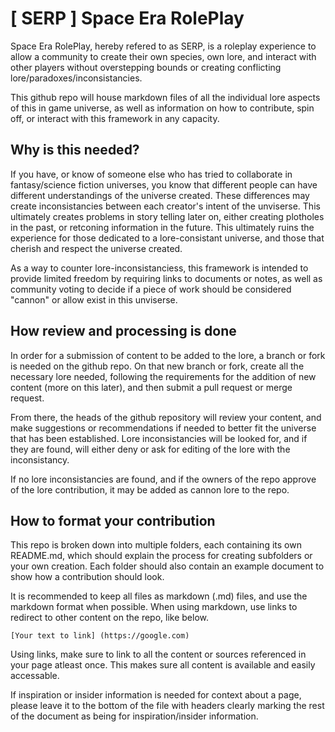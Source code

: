 # [ SERP ] Space Era RolePlay
 Space Era RolePlay, hereby refered to as SERP, is a roleplay experience to allow a community to create their own species, own lore, and interact with other players without overstepping bounds or creating conflicting lore/paradoxes/inconsistancies.

 This github repo will house markdown files of all the individual lore aspects of this in game universe, as well as information on how to contribute, spin off, or interact with this framework in any capacity.

 ## Why is this needed?
 If you have, or know of someone else who has tried to collaborate in fantasy/science fiction universes, you know that different people can have different understandings of the universe created. These differences may create inconsistancies between each creator's intent of the unviserse. This ultimately creates problems in story telling later on, either creating plotholes in the past, or retconing information in the future. This ultimately ruins the experience for those dedicated to a lore-consistant universe, and those that cherish and respect the universe created.

 As a way to counter lore-inconsistanciess, this framework is intended to provide limited freedom by requiring links to documents or notes, as well as community voting to decide if a piece of work should be considered "cannon" or allow exist in this unviserse.

 ## How review and processing is done
 In order for a submission of content to be added to the lore, a branch or fork is needed on the github repo. On that new branch or fork, create all the necessary lore needed, following the requirements for the addition of new content (more on this later), and then submit a pull request or merge request.

 From there, the heads of the github repository will review your content, and make suggestions or recommendations if needed to better fit the universe that has been established. Lore inconsistancies will be looked for, and if they are found, will either deny or ask for editing of the lore with the inconsistancy.

 If no lore inconsistancies are found, and if the owners of the repo approve of the lore contribution, it may be added as cannon lore to the repo.

 ## How to format your contribution
This repo is broken down into multiple folders, each containing its own README.md, which should explain the process for creating subfolders or your own creation. Each folder should also contain an example document to show how a contribution should look.

It is recommended to keep all files as markdown (.md) files, and use the markdown format when possible. When using markdown, use links to redirect to other content on the repo, like below.
~~~
[Your text to link] (https://google.com)
~~~
Using links, make sure to link to all the content or sources referenced in your page atleast once. This makes sure all content is available and easily accessable.

If inspiration or insider information is needed for context about a page, please leave it to the bottom of the file with headers clearly marking the rest of the document as being for inspiration/insider information.
